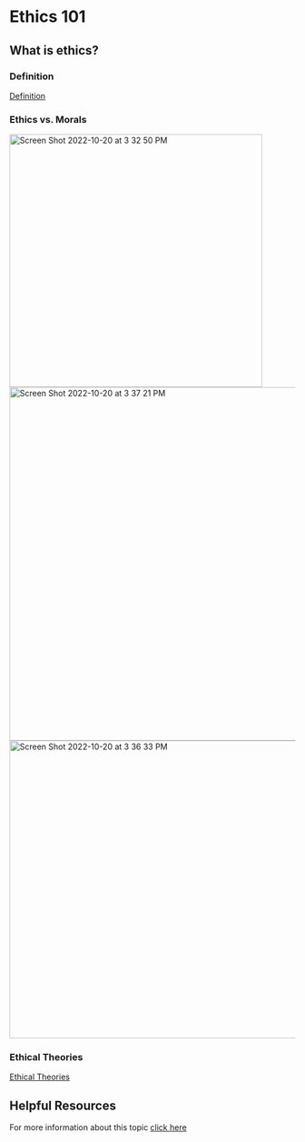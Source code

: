 # Ethics 101



## What is ethics?

### Definition

[Definition](https://www.canada.ca/en/treasury-board-secretariat/services/values-ethics/code/what-is-ethics.html) 
   
### Ethics vs. Morals

<img width="445" alt="Screen Shot 2022-10-20 at 3 32 50 PM" src="https://user-images.githubusercontent.com/85142599/197042434-f143615f-0ecb-4ed6-a65c-df8da8b0b381.png">


<img width="622" alt="Screen Shot 2022-10-20 at 3 37 21 PM" src="https://user-images.githubusercontent.com/85142599/197042743-8b8e0521-94e1-42e4-b63d-2b3313592f14.png">


<img width="524" alt="Screen Shot 2022-10-20 at 3 36 33 PM" src="https://user-images.githubusercontent.com/85142599/197042679-531dc8dd-050d-4911-98bf-da8b6bc2a8ff.png">


### Ethical Theories
  
[Ethical Theories](https://pagecentertraining.psu.edu/public-relations-ethics/introduction-to-public-relations-ethics/lesson-1/ethical-theories/)


## Helpful Resources

For more information about this topic [click here](Ethics_101.md)
